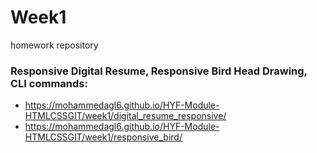 # Week1
homework repository

### Responsive Digital Resume, Responsive Bird Head Drawing, CLI commands:
- https://mohammedagl6.github.io/HYF-Module-HTMLCSSGIT/week1/digital_resume_responsive/
- https://mohammedagl6.github.io/HYF-Module-HTMLCSSGIT/week1/responsive_bird/
